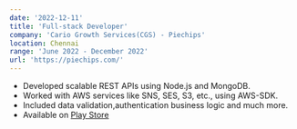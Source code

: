```yaml
---
date: '2022-12-11'
title: 'Full-stack Developer'
company: 'Cario Growth Services(CGS) - Piechips'
location: Chennai
range: 'June 2022 - December 2022'
url: 'https://piechips.com/'
---
```


- Developed scalable REST APIs using Node.js and MongoDB.
- Worked with AWS services like SNS, SES, S3, etc., using AWS-SDK.
- Included data validation,authentication business logic and much more.
- Available on [Play Store](https://play.google.com/store/apps/details?id=com.piechips.user)
